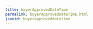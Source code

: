 ```yaml
---
title: buyerApprovedDateTime
permalink: buyerApprovedDateTime.html
jsonid: buyerapproveddatetime
---
```

